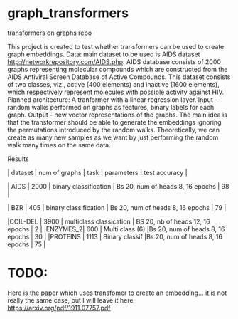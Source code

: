 # graph_transformers
transformers on graphs repo

This project is created to test whether transformers can be used to create graph embeddings.
Data: main dataset to be used is AIDS dataset http://networkrepository.com/AIDS.php.
AIDS database consists of 2000 graphs representing molecular compounds which are
constructed from the AIDS Antiviral Screen Database of Active Compounds. This dataset consists of two
classes, viz., active (400 elements) and inactive (1600 elements), which respectively represent molecules with
possible activity against HIV.
Planned architecture:
A tranformer with a linear regression layer.
Input - random walks performed on graphs as features, binary labels for each graph.
Output - new vector representations of the graphs. The main idea is that the transformer should be able to generate the embeddings 
ignoring the permutations introduced by the random walks. 
Theoretically, we can create as many new samples as we want by just performing the random walk many times on the same data.

Results 

| dataset | num of graphs |          task           |           parameters             | test accuracy  |

|  AIDS   |     2000      |  binary classification  | Bs 20, num of heads 8, 16 epochs |      98        |

|   BZR   |     405       |  binary classification  | Bs 20, num of heads 8, 16 epochs |      79        |

|COIL-DEL |    3900       | multiclass classication | BS 20, nb of heads 12, 16 epochs |       2        |
|ENZYMES_2|     600       |     Multi class (6)     |Bs 20, num of heads 8, 16 epochs  |       30       |
|PROTEINS |    1113       |     Binary classif      |Bs 20, num of heads 8, 16 epochs  |       75       |



# TODO: 
Here is the paper which uses transfomer to create an embedding... it is not really the same case, but I will leave it here
https://arxiv.org/pdf/1911.07757.pdf

